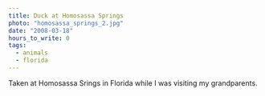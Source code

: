 ```yaml
---
title: Duck at Homosassa Springs
photo: "homosassa_springs_2.jpg"
date: "2008-03-18"
hours_to_write: 0
tags:
  - animals
  - florida
---
```


Taken at Homosassa Srings in Florida while I was visiting my grandparents.
